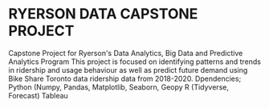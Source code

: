# RYERSON DATA CAPSTONE PROJECT
Capstone Project for Ryerson's Data Analytics, Big Data and Predictive Analytics Program
This project is focused on identifying patterns and trends in ridership and usage behaviour as well as predict future demand using Bike Share Toronto data ridership data from 2018-2020.
Dpendencies;
Python (Numpy, Pandas, Matplotlib, Seaborn, Geopy
R (Tidyverse, Forecast)
Tableau
